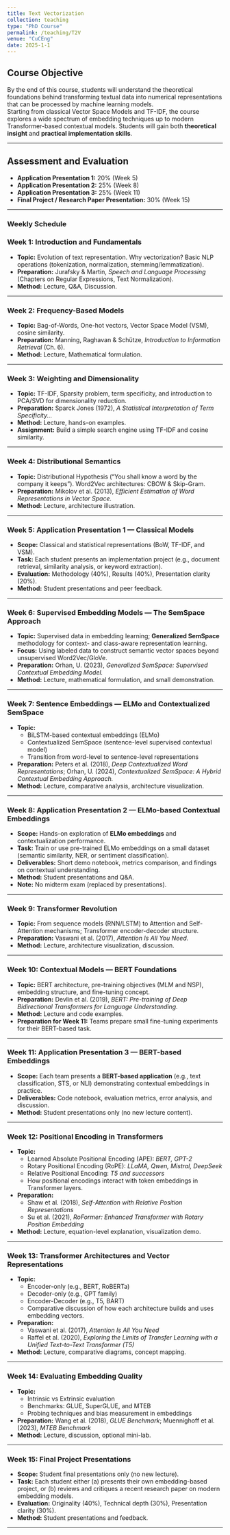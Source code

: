 ```yaml
---
title: Text Vectorization
collection: teaching
type: "PhD Course"
permalink: /teaching/T2V
venue: "CuCEng"
date: 2025-1-1
---
```


## Course Objective
By the end of this course, students will understand the theoretical foundations behind transforming textual data into numerical representations that can be processed by machine learning models.  
Starting from classical Vector Space Models and TF-IDF, the course explores a wide spectrum of embedding techniques up to modern Transformer-based contextual models. Students will gain both **theoretical insight** and **practical implementation skills**.

---

## Assessment and Evaluation
- **Application Presentation 1:** 20% (Week 5)  
- **Application Presentation 2:** 25% (Week 8)  
- **Application Presentation 3:** 25% (Week 11)  
- **Final Project / Research Paper Presentation:** 30% (Week 15)

---

### Weekly Schedule

### **Week 1: Introduction and Fundamentals**
- **Topic:** Evolution of text representation. Why vectorization? Basic NLP operations (tokenization, normalization, stemming/lemmatization).  
- **Preparation:** Jurafsky & Martin, *Speech and Language Processing* (Chapters on Regular Expressions, Text Normalization).  
- **Method:** Lecture, Q&A, Discussion.

---

### **Week 2: Frequency-Based Models**
- **Topic:** Bag-of-Words, One-hot vectors, Vector Space Model (VSM), cosine similarity.  
- **Preparation:** Manning, Raghavan & Schütze, *Introduction to Information Retrieval* (Ch. 6).  
- **Method:** Lecture, Mathematical formulation.

---

### **Week 3: Weighting and Dimensionality**
- **Topic:** TF-IDF, Sparsity problem, term specificity, and introduction to PCA/SVD for dimensionality reduction.  
- **Preparation:** Sparck Jones (1972), *A Statistical Interpretation of Term Specificity...*  
- **Method:** Lecture, hands-on examples.  
- **Assignment:** Build a simple search engine using TF-IDF and cosine similarity.

---

### **Week 4: Distributional Semantics**
- **Topic:** Distributional Hypothesis (“You shall know a word by the company it keeps”). Word2Vec architectures: CBOW & Skip-Gram.  
- **Preparation:** Mikolov et al. (2013), *Efficient Estimation of Word Representations in Vector Space.*  
- **Method:** Lecture, architecture illustration.

---

### **Week 5: Application Presentation 1 — Classical Models**
- **Scope:** Classical and statistical representations (BoW, TF-IDF, and VSM).  
- **Task:** Each student presents an implementation project (e.g., document retrieval, similarity analysis, or keyword extraction).  
- **Evaluation:** Methodology (40%), Results (40%), Presentation clarity (20%).  
- **Method:** Student presentations and peer feedback.

---

### **Week 6: Supervised Embedding Models — The SemSpace Approach**
- **Topic:** Supervised data in embedding learning; **Generalized SemSpace** methodology for context- and class-aware representation learning.  
- **Focus:** Using labeled data to construct semantic vector spaces beyond unsupervised Word2Vec/GloVe.  
- **Preparation:** Orhan, U. (2023), *Generalized SemSpace: Supervised Contextual Embedding Model.*  
- **Method:** Lecture, mathematical formulation, and small demonstration.

---

### **Week 7: Sentence Embeddings — ELMo and Contextualized SemSpace**
- **Topic:**  
  - BiLSTM-based contextual embeddings (ELMo)  
  - Contextualized SemSpace (sentence-level supervised contextual model)  
  - Transition from word-level to sentence-level representations  
- **Preparation:** Peters et al. (2018), *Deep Contextualized Word Representations*; Orhan, U. (2024), *Contextualized SemSpace: A Hybrid Contextual Embedding Approach.*  
- **Method:** Lecture, comparative analysis, architecture visualization.

---

### **Week 8: Application Presentation 2 — ELMo-based Contextual Embeddings**
- **Scope:** Hands-on exploration of **ELMo embeddings** and contextualization performance.  
- **Task:** Train or use pre-trained ELMo embeddings on a small dataset (semantic similarity, NER, or sentiment classification).  
- **Deliverables:** Short demo notebook, metrics comparison, and findings on contextual understanding.  
- **Method:** Student presentations and Q&A.  
- **Note:** No midterm exam (replaced by presentations).

---

### **Week 9: Transformer Revolution**
- **Topic:** From sequence models (RNN/LSTM) to Attention and Self-Attention mechanisms; Transformer encoder-decoder structure.  
- **Preparation:** Vaswani et al. (2017), *Attention Is All You Need.*  
- **Method:** Lecture, architecture visualization, discussion.

---

### **Week 10: Contextual Models — BERT Foundations**
- **Topic:** BERT architecture, pre-training objectives (MLM and NSP), embedding structure, and fine-tuning concept.  
- **Preparation:** Devlin et al. (2019), *BERT: Pre-training of Deep Bidirectional Transformers for Language Understanding.*  
- **Method:** Lecture and code examples.  
- **Preparation for Week 11:** Teams prepare small fine-tuning experiments for their BERT-based task.

---

### **Week 11: Application Presentation 3 — BERT-based Embeddings**
- **Scope:** Each team presents a **BERT-based application** (e.g., text classification, STS, or NLI) demonstrating contextual embeddings in practice.  
- **Deliverables:** Code notebook, evaluation metrics, error analysis, and discussion.  
- **Method:** Student presentations only (no new lecture content).

---

### **Week 12: Positional Encoding in Transformers**
- **Topic:**  
  - Learned Absolute Positional Encoding (APE): *BERT, GPT-2*  
  - Rotary Positional Encoding (RoPE): *LLaMA, Qwen, Mistral, DeepSeek*  
  - Relative Positional Encoding: *T5 and successors*  
  - How positional encodings interact with token embeddings in Transformer layers.  
- **Preparation:**  
  - Shaw et al. (2018), *Self-Attention with Relative Position Representations*  
  - Su et al. (2021), *RoFormer: Enhanced Transformer with Rotary Position Embedding*  
- **Method:** Lecture, equation-level explanation, visualization demo.

---

### **Week 13: Transformer Architectures and Vector Representations**
- **Topic:**  
  - Encoder-only (e.g., BERT, RoBERTa)  
  - Decoder-only (e.g., GPT family)  
  - Encoder-Decoder (e.g., T5, BART)  
  - Comparative discussion of how each architecture builds and uses embedding vectors.  
- **Preparation:**  
  - Vaswani et al. (2017), *Attention Is All You Need*  
  - Raffel et al. (2020), *Exploring the Limits of Transfer Learning with a Unified Text-to-Text Transformer (T5)*  
- **Method:** Lecture, comparative diagrams, concept mapping.

---

### **Week 14: Evaluating Embedding Quality**
- **Topic:**  
  - Intrinsic vs Extrinsic evaluation  
  - Benchmarks: GLUE, SuperGLUE, and MTEB  
  - Probing techniques and bias measurement in embeddings  
- **Preparation:** Wang et al. (2018), *GLUE Benchmark*; Muennighoff et al. (2023), *MTEB Benchmark*  
- **Method:** Lecture, discussion, optional mini-lab.

---

### **Week 15: Final Project Presentations**
- **Scope:** Student final presentations only (no new lecture).  
- **Task:** Each student either (a) presents their own embedding-based project, or (b) reviews and critiques a recent research paper on modern embedding models.  
- **Evaluation:** Originality (40%), Technical depth (30%), Presentation clarity (30%).  
- **Method:** Student presentations and feedback.

---
